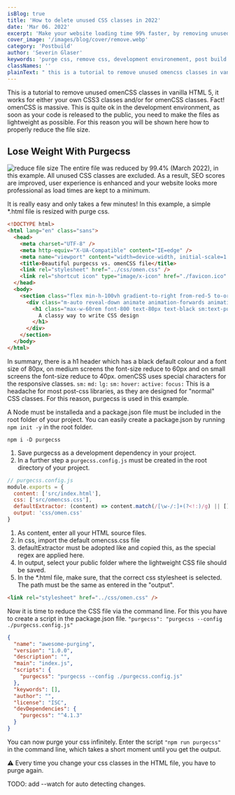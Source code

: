 ```yaml
---
isBlog: true
title: 'How to delete unused CSS classes in 2022'
date: 'Mar 06. 2022'
excerpt: 'Make your website loading time 99% faster, by removing unused CSS classes with Purgecss.'
cover_image: '/images/blog/cover/remove.webp'
category: 'Postbuild'
author: 'Severin Glaser'
keywords: 'purge css, remove css, development environement, post build'
classNames: ''
plainText: " this is a tutorial to remove unused omencss classes in vanilla html 5 it works for either your own css3 classes and or for omencss classes fact! omencss is massive this is quite ok in the development environment as soon as your code is released to the public you need to make the files as lightweight as possible for this reason you will be shown here how to properly reduce the file size lose weight with purgecss ! reduce file size images blog blogcontent lightweight-file-size webp?style=centerme the entire file was reduced by 99 4% march 2022 in this example all unused css classes are excluded as a result seo scores are improved user experience is enhanced and your website looks more professional as load times are kept to a minimum it is really easy and only takes a few minutes! in this example a simple html file is resized with purge css html !doctype html html lang=en class=sans head meta charset=utf-8 meta http-equiv=x-ua-compatible content=ie=edge meta name=viewport content=width=device-width initial-scale=1 0 title beautiful purgecss vs omencss file title link rel=stylesheet href= css omen css link rel=shortcut icon type=image x-icon href= favicon ico head body section class=flex min-h-100vh gradient-to-right from-red-5 to-orange-2 div class=m-auto reveal-down animate animation-forwards animation-delay-500ms h1 class=max-w-60rem font-800 text-80px text-black sm:text-purple sm:text-40px md:text-red md:text-60px a classy way to write css design h1 div section body html in summary there is a h1 header which has a black default colour and a font size of 80px on medium screens the font-size reduce to 60px and on small screens the font-size reduce to 40px omencss uses special characters for the responsive classes sm: md: lg: sm: hover: active: focus: this is a headache for most post-css libraries as they are designed for normal css classes for this reason purgecss is used in this example a node must be installeda and a package json file must be included in the root folder of your project you can easily create a package json by running npm init -y in the root folder npm npm i -d purgecss 1 save purgecss as a development dependency in your project 2 in a further step a purgecss config js must be created in the root directory of your project js purgecss config js module exports = content: 'src index html' css: 'src omencss css' defaultextractor: content = content match w- : + ? !: g output: 'css omen css' 1 as content enter all your html source files 2 in css import the default omencss css file 3 defaultextractor must be adopted like and copied this as the special regex are applied here 4 in output select your public folder where the lightweight css file should be saved 5 in the html file make sure that the correct css stylesheet is selected the path must be the same as entered in the output html link rel=stylesheet href= css omen css now it is time to reduce the css file via the command line for this you have to create a script in the package json file purgecss: purgecss --config purgecss config js json name: awesome-purging version: 1 0 0 description: main: index js scripts: purgecss: purgecss --config purgecss config js keywords: author: license: isc devdependencies: purgecss: ^4 1 3 you can now purge your css infinitely enter the script npm run purgecss in the command line which takes a short moment until you get the output ⚠️ every time you change your css classes in the html file you have to purge again todo: add --watch for auto detecting changes "
---
```


This is a tutorial to remove unused omenCSS classes in vanilla HTML 5, it works for either your own CSS3 classes and/or for omenCSS classes. Fact! omenCSS is massive. This is quite ok in the development environment, as soon as your code is released to the public, you need to make the files as lightweight as possible. For this reason you will be shown here how to properly reduce the file size.

## Lose Weight With Purgecss

![reduce file size](/images/blog/blogcontent/lightweight-file-size.webp?style=centerme)
The entire file was reduced by 99.4% (March 2022), in this example. All unused CSS classes are excluded. As a result, SEO scores are improved, user experience is enhanced and your website looks more professional as load times are kept to a minimum.

It is really easy and only takes a few minutes! In this example, a simple \*.html file is resized with purge css.

```html
<!DOCTYPE html>
<html lang="en" class="sans">
  <head>
    <meta charset="UTF-8" />
    <meta http-equiv="X-UA-Compatible" content="IE=edge" />
    <meta name="viewport" content="width=device-width, initial-scale=1.0" />
    <title>Beautiful purgecss vs. omenCSS file</title>
    <link rel="stylesheet" href="../css/omen.css" />
    <link rel="shortcut icon" type="image/x-icon" href="./favicon.ico" />
  </head>
  <body>
    <section class="flex min-h-100vh gradient-to-right from-red-5 to-orange-2">
      <div class="m-auto reveal-down animate animation-forwards animation-delay-500ms">
        <h1 class="max-w-60rem font-800 text-80px text-black sm:text-purple sm:text-40px md:text-red md:text-60px">
          A classy way to write CSS design
        </h1>
      </div>
    </section>
  </body>
</html>
```

In summary, there is a h1 header which has a black default colour and a font size of 80px, on medium screens the font-size reduce to 60px and on small screens the font-size reduce to 40px. omenCSS uses special characters for the responsive classes. `sm:` `md:` `lg:` `sm:` `hover:` `active:` `focus:` This is a headache for most post-css libraries, as they are designed for "normal" CSS classes. For this reason, purgecss is used in this example.

A Node must be installeda and a package.json file must be included in the root folder of your project. You can easily create a package.json by running `npm init -y` in the root folder.

```npm
npm i -D purgecss
```

1. Save purgecss as a development dependency in your project.
2. In a further step a `purgecss.config.js` must be created in the root directory of your project.

```js
// purgecss.config.js
module.exports = {
  content: ['src/index.html'],
  css: ['src/omencss.css'],
  defaultExtractor: (content) => content.match(/[\w-/:]+(?<!:)/g) || [],
  output: 'css/omen.css'
}
```

1. As content, enter all your HTML source files.
2. In css, import the default omencss.css file
3. defaultExtractor must be adopted like and copied this, as the special regex are applied here.
4. In output, select your public folder where the lightweight CSS file should be saved.
5. In the \*.html file, make sure, that the correct css stylesheet is selected. The path must be the same as entered in the "output".

```html
<link rel="stylesheet" href="../css/omen.css" />
```

Now it is time to reduce the CSS file via the command line. For this you have to create a script in the package.json file.
`"purgecss": "purgecss --config ./purgecss.config.js"`

```json
{
  "name": "awesome-purging",
  "version": "1.0.0",
  "description": "",
  "main": "index.js",
  "scripts": {
    "purgecss": "purgecss --config ./purgecss.config.js"
  },
  "keywords": [],
  "author": "",
  "license": "ISC",
  "devDependencies": {
    "purgecss": "^4.1.3"
  }
}
```

You can now purge your css infinitely. Enter the script `"npm run purgecss"` in the command line, which takes a short moment until you get the output.

⚠️ Every time you change your css classes in the HTML file, you have to purge again.

TODO: add --watch for auto detecting changes.
